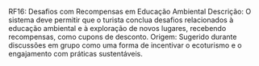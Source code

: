 RF16: Desafios com Recompensas em Educação Ambiental
 Descrição: O sistema deve permitir que o turista conclua desafios relacionados à educação ambiental e à exploração de novos lugares, recebendo recompensas, como cupons de desconto.
 Origem: Sugerido durante discussões em grupo como uma forma de incentivar o ecoturismo e o engajamento com práticas sustentáveis.
